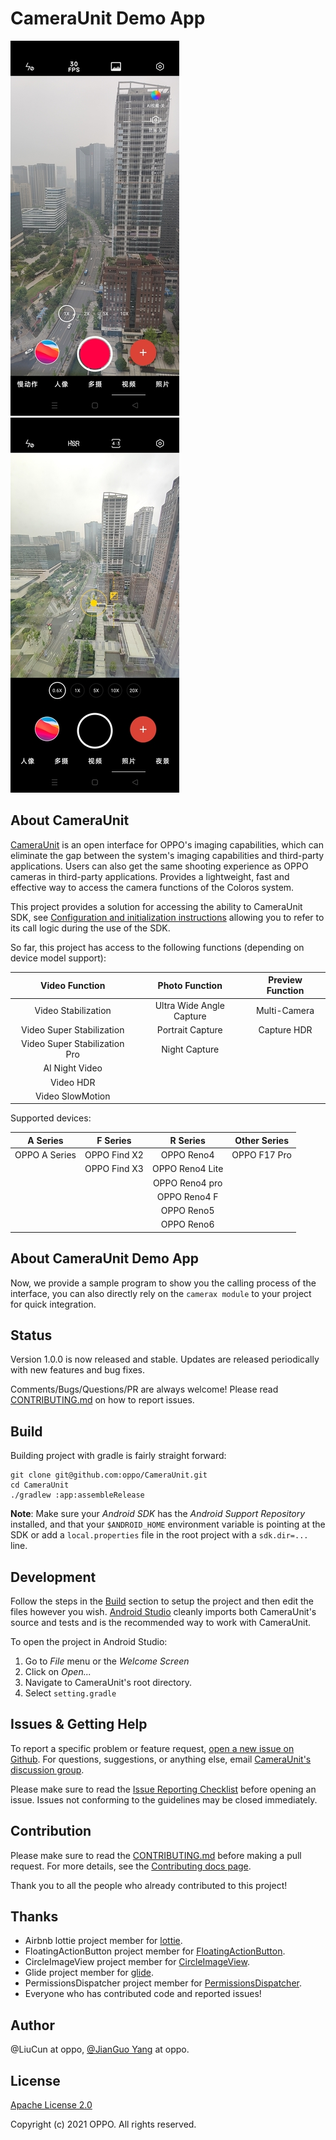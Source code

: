 CameraUnit Demo App
=====

![video](https://github.com/oppo/CameraUnit/blob/main/screenshots/Screenshot_video_interface.jpg "video screen shot")
![capture](https://github.com/oppo/CameraUnit/blob/main/screenshots/Screenshot_capture_interface.jpg "capture screen shot")

## About CameraUnit

[CameraUnit][CameraUnitLink] is an open interface for OPPO's imaging capabilities,
which can eliminate the gap between the system's imaging capabilities and third-party applications. 
Users can also get the same shooting experience as OPPO cameras in third-party applications.
Provides a lightweight, fast and effective way to access the camera functions of the Coloros system.

This project provides a solution for accessing the ability to CameraUnit SDK,
see [Configuration and initialization instructions][CameraUnitInstructions]
allowing you to refer to its call logic during the use of the SDK.

So far, this project has access to the following functions (depending on device model support):

| Video Function                | Photo Function           | Preview Function            |
| :----:                        | :----:                   | :----:                      |
| Video Stabilization           | Ultra Wide Angle Capture | Multi-Camera                |
| Video Super Stabilization     | Portrait Capture         | Capture HDR                 |
| Video Super Stabilization Pro | Night Capture            |                             |
| AI Night Video                |                          |                             |
| Video HDR                     |                          |                             |
| Video SlowMotion              |                          |                             |

Supported devices:

| A Series           | F Series           | R Series            | Other Series           |
| :----:             | :----:             | :----:              | :----:                 |
| OPPO A Series      | OPPO Find X2       | OPPO Reno4          | OPPO F17 Pro           |
|                    | OPPO Find X3       | OPPO Reno4 Lite     |                        |
|                    |                    | OPPO Reno4 pro      |                        |
|                    |                    | OPPO Reno4 F        |                        |
|                    |                    | OPPO Reno5          |                        |
|                    |                    | OPPO Reno6          |                        |

## About CameraUnit Demo App
Now, we provide a sample program to show you the calling process of the interface, 
you can also directly rely on the `camerax module` to your project for quick integration.

## Status
Version 1.0.0 is now released and stable. Updates are released periodically with new features and bug fixes.

Comments/Bugs/Questions/PR are always welcome! Please read [CONTRIBUTING.md][contributing] on how to report issues.

Build
-----
Building project with gradle is fairly straight forward:

```shell
git clone git@github.com:oppo/CameraUnit.git
cd CameraUnit
./gradlew :app:assembleRelease
```

**Note**: Make sure your *Android SDK* has the *Android Support Repository* installed, and that your `$ANDROID_HOME` environment
variable is pointing at the SDK or add a `local.properties` file in the root project with a `sdk.dir=...` line.

Development
-----------
Follow the steps in the [Build](#build) section to setup the project and then edit the files however you wish.
[Android Studio][android-studio] cleanly imports both CameraUnit's source and tests and is the recommended way to work with CameraUnit.

To open the project in Android Studio:

1. Go to *File* menu or the *Welcome Screen*
2. Click on *Open...*
3. Navigate to CameraUnit's root directory.
4. Select `setting.gradle`

## Issues & Getting Help
To report a specific problem or feature request, [open a new issue on Github][open-new-issue]. For questions, suggestions, or
anything else, email [CameraUnit's discussion group][discussion].

Please make sure to read the [Issue Reporting Checklist][issue-reporting-guidelines]
before opening an issue. Issues not conforming to the guidelines may be closed immediately.

## Contribution
Please make sure to read the [CONTRIBUTING.md][contributing] before making a pull request. 
For more details, see the [Contributing docs page][contributing-page].

Thank you to all the people who already contributed to this project!

## Thanks
* Airbnb lottie project member for [lottie](https://github.com/airbnb/lottie).
* FloatingActionButton project member for [FloatingActionButton](https://github.com/Clans/FloatingActionButton).
* CircleImageView project member for [CircleImageView](https://github.com/hdodenhof/CircleImageView).
* Glide project member for [glide](https://github.com/bumptech/glide).
* PermissionsDispatcher project member for [PermissionsDispatcher](https://github.com/permissions-dispatcher/PermissionsDispatcher).
* Everyone who has contributed code and reported issues!

## Author
@LiuCun at oppo, [@JianGuo Yang](https://github.com/lgyjg) at oppo.

## License
[Apache License 2.0][license]

Copyright (c) 2021 OPPO. All rights reserved.

[CameraUnitLink]: https://open.oppomobile.com/newservice/capability?pagename=cameraunit
[CameraUnitInstructions]: https://open.oppomobile.com/wiki/doc#id=10751
[issue-reporting-guidelines]: #
[open-new-issue]: https://github.com/oppo/CameraUnit/issues
[android-studio]: https://developer.android.com/studio
[contributing-page]: https://github.com/oppo/CameraUnit/blob/main/CONTRIBUTING.md
[discussion]: https://github.com/oppo/CameraUnit/issues
[contributing]: https://github.com/oppo/CameraUnit/blob/main/CONTRIBUTING.md
[license]: https://www.apache.org/licenses/LICENSE-2.0
